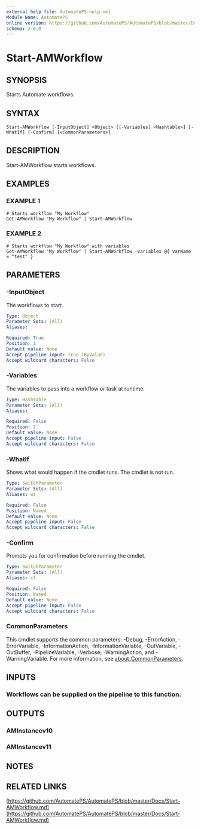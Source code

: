 ```yaml
---
external help file: AutomatePS-help.xml
Module Name: AutomatePS
online version: https://github.com/AutomatePS/AutomatePS/blob/master/Docs/Start-AMWorkflow.md
schema: 2.0.0
---
```


# Start-AMWorkflow

## SYNOPSIS
Starts Automate workflows.

## SYNTAX

```
Start-AMWorkflow [-InputObject] <Object> [[-Variables] <Hashtable>] [-WhatIf] [-Confirm] [<CommonParameters>]
```

## DESCRIPTION
Start-AMWorkflow starts workflows.

## EXAMPLES

### EXAMPLE 1
```
# Starts workflow "My Workflow"
Get-AMWorkflow "My Workflow" | Start-AMWorkflow
```

### EXAMPLE 2
```
# Starts workflow "My Workflow" with variables
Get-AMWorkflow "My Workflow" | Start-AMWorkflow -Variables @{ varName = "test" }
```

## PARAMETERS

### -InputObject
The workflows to start.

```yaml
Type: Object
Parameter Sets: (All)
Aliases:

Required: True
Position: 1
Default value: None
Accept pipeline input: True (ByValue)
Accept wildcard characters: False
```

### -Variables
The variables to pass into a workflow or task at runtime.

```yaml
Type: Hashtable
Parameter Sets: (All)
Aliases:

Required: False
Position: 2
Default value: None
Accept pipeline input: False
Accept wildcard characters: False
```

### -WhatIf
Shows what would happen if the cmdlet runs.
The cmdlet is not run.

```yaml
Type: SwitchParameter
Parameter Sets: (All)
Aliases: wi

Required: False
Position: Named
Default value: None
Accept pipeline input: False
Accept wildcard characters: False
```

### -Confirm
Prompts you for confirmation before running the cmdlet.

```yaml
Type: SwitchParameter
Parameter Sets: (All)
Aliases: cf

Required: False
Position: Named
Default value: None
Accept pipeline input: False
Accept wildcard characters: False
```

### CommonParameters
This cmdlet supports the common parameters: -Debug, -ErrorAction, -ErrorVariable, -InformationAction, -InformationVariable, -OutVariable, -OutBuffer, -PipelineVariable, -Verbose, -WarningAction, and -WarningVariable. For more information, see [about_CommonParameters](http://go.microsoft.com/fwlink/?LinkID=113216).

## INPUTS

### Workflows can be supplied on the pipeline to this function.
## OUTPUTS

### AMInstancev10
### AMInstancev11
## NOTES

## RELATED LINKS

[https://github.com/AutomatePS/AutomatePS/blob/master/Docs/Start-AMWorkflow.md](https://github.com/AutomatePS/AutomatePS/blob/master/Docs/Start-AMWorkflow.md)

